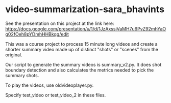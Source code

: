 # video-summarization-sara_bhavints

See the presentation on this project at the link here: https://docs.google.com/presentation/u/1/d/1JzAxssiVaMH7u6PvZ92mhYaOg02fOeh8pYDmhHHBkqg/edit

This was a course project to process 15 minute long videos and create a shorter summary video made up of distinct "shots" or "scenes" from the original.

Our script to generate the summary videos is summary_v2.py. It does shot boundary detection and
also calculates the metrics needed to pick the summary shots.

To play the videos, use oldvideoplayer.py.

Specify test_video or test_video_2 in these files.
